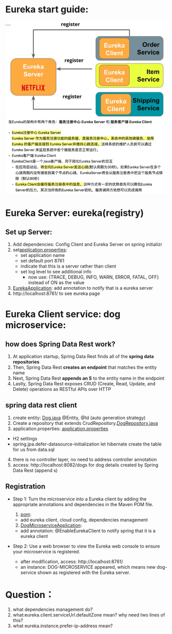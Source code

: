 # Eureka start guide:
![img.png](img.png)
![img_1.png](img_1.png)
# Eureka Server: eureka(registry)
## Set up Server: 
1. Add dependencies: Config Client and Eureka Server on spring initializr
2. set[application.properties](./eureka/src/main/resources/application.properties):
   - set application name
   - set default port 8761
   - indicate that this is a server rather than client
   - set log level to see additional info
     - now use: {TRACE, DEBUG, INFO, WARN, ERROR, FATAL, OFF} instead of ON as the value
3. [EurekaApplication](./eureka/src/main/java/com/udacity/eureka/EurekaApplication.java): add annotation to notify that is a eureka server
4. http://localhost:8761/ to see eureka page

# Eureka Client service: dog microservice:
##  how does Spring Data Rest work?
1. At application startup, Spring Data Rest finds all of the **spring data repositories**
2. Then, Spring Data Rest **creates an endpoint** that matches the entity name
3. Next, Spring Data Rest **appends an S** to the entity name in the endpoint
4. Lastly, Spring Data Rest exposes CRUD (Create, Read, Update, and Delete) operations as RESTful APIs over HTTP
   
    
## spring data rest client
1. create entity: [Dog.java](./dogMicroservice/src/main/java/com/udacity/dogMicroservice/entity/Dog.java) @Entity, @Id (auto generation strategy)
2. Create a repository that extends CrudRepository.[DogRepository.java](./dogMicroservice/src/main/java/com/udacity/dogMicroservice/repository/DogRepository.java)
3. application.properties: [application.properties](./dogMicroservice/src/main/resources/application.properties)
  - H2 settings
  - spring.jpa.defer-datasource-initialization let hibernate create the table for us from data.sql
4. there is no controller layer, no need to address controller annotation
5. access: http://localhost:8082/dogs for dog details created by Spring Data Rest (append s)


## Registration
- Step 1: Turn the microservice into a Eureka client by adding the appropriate annotations and dependencies in the Maven POM file.
  1. [pom](./dogMicroservice/pom.xml):
    - add eureka client, cloud config, dependencies management
  2. [DogMicroserviceApplication](./dogMicroservice/src/main/java/com/udacity/dogMicroservice/DogMicroserviceApplication.java):
    - add annotation: @EnableEurekaClient to notify spring that it is a eureka client

- Step 2: Use a web browser to view the Eureka web console to ensure your microservice is registered.
  - after modification, access: http://localhost:8761/
  - an instance: DOG-MICROSERVICE appeared, which means new dog-service shown as registered with the Eureka server.

# Question：
1. what dependencies management do?
2. what:eureka.client.serviceUrl.defaultZone mean? why need two lines of this?
3. what eureka.instance.prefer-ip-address mean?

